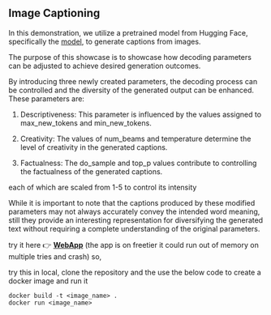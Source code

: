 ## Image Captioning

In this demonstration, we utilize a pretrained model from Hugging Face, specifically the [model](https://huggingface.co/nlpconnect/vit-gpt2-image-captioning), to generate captions from images.

The purpose of this showcase is to showcase how decoding parameters can be adjusted to achieve desired generation outcomes.

By introducing three newly created parameters, the decoding process can be controlled and the diversity of the generated output can be enhanced. These parameters are:

1. Descriptiveness: This parameter is influenced by the values assigned to max_new_tokens and min_new_tokens.

2. Creativity: The values of num_beams and temperature determine the level of creativity in the generated captions.

3. Factualness: The do_sample and top_p values contribute to controlling the factualness of the generated captions.

each of which are scaled from 1-5 to control its intensity

While it is important to note that the captions produced by these modified parameters may not always accurately convey the intended word meaning, still they provide an interesting representation for diversifying the generated text without requiring a complete understanding of the original parameters.

try it here 👉 [**WebApp**](https://blessontomjoseph-image-captioning-app-ydv7q4.streamlit.app/)
(the app is on freetier it  could run out of memory on multiple tries and crash) so,

try this in local, clone the repository and the use the below code to create a docker image and run it
```
docker build -t <image_name> .
docker run <image_name>
```
